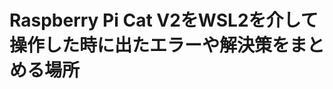 # Raspberry Pi Cat V2をWSL2を介して操作した時に出たエラーや解決策をまとめる場所

<script src="https://giscus.app/client.js"
        data-repo="uhobeike/raspicat_documentation"
        data-repo-id="R_kgDOHTQycg"
        data-category="Announcements"
        data-category-id="DIC_kwDOHTQycs4CPDLM"
        data-mapping="pathname"
        data-reactions-enabled="1"
        data-emit-metadata="1"
        data-input-position="top"
        data-theme="light"
        data-lang="ja"
        data-loading="lazy"
        crossorigin="anonymous"
        async>
</script>